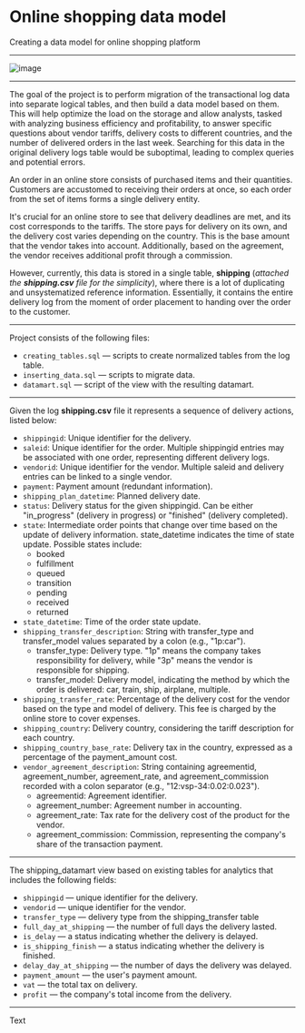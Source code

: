 # Online shopping data model
Creating a data model for online shopping platform

---

![image](https://github.com/alizadanadir/ecommerce-data-model/assets/81812348/3e32f50c-e5db-4946-953a-17310a071b12)

---

The goal of the project is to perform migration of the transactional log data into separate logical tables, and then build a data model based on them. This will help optimize the load on the storage and allow analysts, tasked with analyzing business efficiency and profitability, to answer specific questions about vendor tariffs, delivery costs to different countries, and the number of delivered orders in the last week. Searching for this data in the original delivery logs table would be suboptimal, leading to complex queries and potential errors.

An order in an online store consists of purchased items and their quantities. Customers are accustomed to receiving their orders at once, so each order from the set of items forms a single delivery entity.

It's crucial for an online store to see that delivery deadlines are met, and its cost corresponds to the tariffs. The store pays for delivery on its own, and the delivery cost varies depending on the country. This is the base amount that the vendor takes into account. Additionally, based on the agreement, the vendor receives additional profit through a commission.

However, currently, this data is stored in a single table, **shipping** (_attached the **shipping.csv** file for the simplicity_), where there is a lot of duplicating and unsystematized reference information. Essentially, it contains the entire delivery log from the moment of order placement to handing over the order to the customer.

---

Project consists of the following files:
* ```creating_tables.sql``` — scripts to create normalized tables from the log table.
* ```inserting_data.sql``` — scripts to migrate data.
* ```datamart.sql``` — script of the view with the resulting datamart.
  
---

Given the log **shipping.csv** file it represents a sequence of delivery actions, listed below:

+ ```shippingid```: Unique identifier for the delivery.
+ ```saleid```: Unique identifier for the order. Multiple shippingid entries may be associated with one order, representing different delivery logs.
+ ```vendorid```: Unique identifier for the vendor. Multiple saleid and delivery entries can be linked to a single vendor.
+ ```payment```: Payment amount (redundant information).
+ ```shipping_plan_datetime```: Planned delivery date.
+ ```status```: Delivery status for the given shippingid. Can be either "in_progress" (delivery in progress) or "finished" (delivery completed).
+ ```state```: Intermediate order points that change over time based on the update of delivery information. state_datetime indicates the time of state update. Possible states include:
    + booked
    + fulfillment
    + queued
    + transition
    + pending
    + received
    + returned
+ ```state_datetime```: Time of the order state update.
+ ```shipping_transfer_description```: String with transfer_type and transfer_model values separated by a colon (e.g., "1p:car").
    + transfer_type: Delivery type. "1p" means the company takes responsibility for delivery, while "3p" means the vendor is responsible for shipping.
    + transfer_model: Delivery model, indicating the method by which the order is delivered: car, train, ship, airplane, multiple.
+ ```shipping_transfer_rate```: Percentage of the delivery cost for the vendor based on the type and model of delivery. This fee is charged by the online store to cover expenses.
+ ```shipping_country```: Delivery country, considering the tariff description for each country.
+ ```shipping_country_base_rate```: Delivery tax in the country, expressed as a percentage of the payment_amount cost.
+ ```vendor_agreement_description```: String containing agreementid, agreement_number, agreement_rate, and agreement_commission recorded with a colon separator (e.g., "12:vsp-34:0.02:0.023").
    + agreementid: Agreement identifier.
    + agreement_number: Agreement number in accounting.
    + agreement_rate: Tax rate for the delivery cost of the product for the vendor.
    + agreement_commission: Commission, representing the company's share of the transaction payment.

 ---

The shipping_datamart view based on existing tables for analytics that includes the following fields:

* ```shippingid``` — unique identifier for the delivery.
* ```vendorid``` — unique identifier for the vendor.
* ```transfer_type``` — delivery type from the shipping_transfer table
* ```full_day_at_shipping``` — the number of full days the delivery lasted. 
* ```is_delay``` — a status indicating whether the delivery is delayed. 
* ```is_shipping_finish``` — a status indicating whether the delivery is finished. 
* ```delay_day_at_shipping``` — the number of days the delivery was delayed. 
* ```payment_amount``` — the user's payment amount.
* ```vat``` — the total tax on delivery. 
* ```profit``` — the company's total income from the delivery.

---

Text


 
